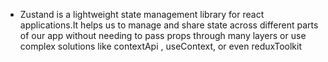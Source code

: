 - Zustand is a lightweight state management library for react applications.It helps us to manage and share state across different parts of our app without needing to pass props through many layers or use complex solutions like contextApi , useContext, or even reduxToolkit
